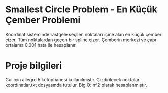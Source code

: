 # Smallest Circle Problem - En Küçük Çember Problemi
Koordinat sisteminde rastgele seçilen noktaları içine alan en küçük çemberi çizer.
Tüm noktalardan geçen bir spline çizer.
Çemberin merkezi ve çapı ortalama 0.001 hata ile hesaplanır.

# Proje bilgileri
Gui için allegro 5 kütüphanesi kullanılmıştır.
Çizdirilecek noktalar koordinatlar.txt dosyasında tutulur. 
Big O: n^2 olarak hesaplanmıştır.
